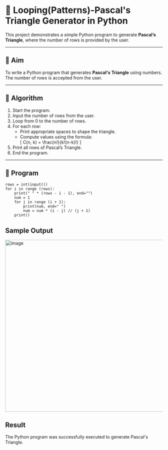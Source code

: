 # 🔺 Looping(Patterns)-Pascal's Triangle Generator in Python

This project demonstrates a simple Python program to generate **Pascal’s Triangle**, where the number of rows is provided by the user.

---

## 🎯 Aim

To write a Python program that generates **Pascal's Triangle** using numbers. The number of rows is accepted from the user.

---

## 🧠 Algorithm

1. Start the program.
2. Input the number of rows from the user.
3. Loop from 0 to the number of rows.
4. For each row:
   - Print appropriate spaces to shape the triangle.
   - Compute values using the formula:  
     \[
     C(n, k) = \frac{n!}{k!(n-k)!}
     \]
5. Print all rows of Pascal’s Triangle.
6. End the program.

---

## 🧪 Program
```
rows = int(input())
for i in range (rows):
    print(" " * (rows - i - 1), end="")
    num = 1
    for j in range (i + 1):
        print(num, end=" ")
        num = num * (i - j) // (j + 1)
    print()
```
## Sample Output
<img width="513" height="550" alt="image" src="https://github.com/user-attachments/assets/43ead32b-a061-43bc-8021-e7a4d1770ca9" />

## Result
The Python program was successfully executed to generate Pascal's Triangle.
